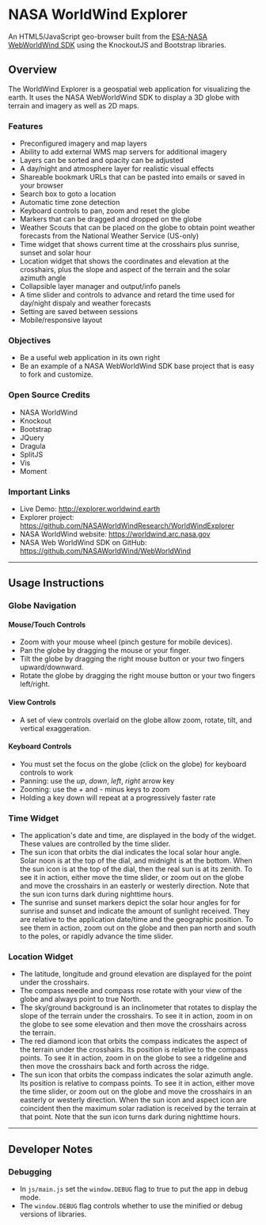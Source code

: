 # NASA WorldWind Explorer
An HTML5/JavaScript geo-browser built from the [ESA-NASA WebWorldWind SDK](https://github.com/NASAWorldWind/WebWorldWind) using the KnockoutJS and Bootstrap libraries.

## Overview
The WorldWind Explorer is a geospatial web application for visualizing the earth. 
It uses the NASA WebWorldWind SDK to display a 3D globe with terrain and imagery 
as well as 2D maps. 

### Features

- Preconfigured imagery and map layers
- Ability to add external WMS map servers for additional imagery
- Layers can be sorted and opacity can be adjusted
- A day/night and atmosphere layer for realistic visual effects
- Shareable bookmark URLs that can be pasted into emails or saved in your browser
- Search box to goto a location 
- Automatic time zone detection
- Keyboard controls to pan, zoom and reset the globe
- Markers that can be dragged and dropped on the globe
- Weather Scouts that can be placed on the globe to obtain point weather forecasts from the National Weather Service (US-only)
- Time widget that shows current time at the crosshairs plus sunrise, sunset and solar hour
- Location widget that shows the coordinates and elevation at the crosshairs, plus the slope and aspect of the terrain and the solar azimuth angle
- Collapsible layer manager and output/info panels
- A time slider and controls to advance and retard the time used for day/night dispaly and weather forecasts 
- Setting are saved between sessions
- Mobile/responsive layout

### Objectives
- Be a useful web application in its own right
- Be an example of a NASA WebWorldWind SDK base project that is easy to fork and customize.

### Open Source Credits
- NASA WorldWind
- Knockout
- Bootstrap
- JQuery
- Dragula
- SplitJS
- Vis
- Moment

### Important Links
- Live Demo: http://explorer.worldwind.earth
- Explorer project: https://github.com/NASAWorldWindResearch/WorldWindExplorer
- NASA WorldWind website: https://worldwind.arc.nasa.gov
- NASA Web WorldWind SDK on GitHub: https://github.com/NASAWorldWind/WebWorldWind

---

## Usage Instructions

### Globe Navigation

#### Mouse/Touch Controls
- Zoom with your mouse wheel (pinch gesture for mobile devices).
- Pan the globe by dragging the mouse or your finger. 
- Tilt the globe by dragging the right mouse button or your two fingers upward/downward.
- Rotate the globe by dragging the right mouse button or your two fingers left/right.

#### View Controls
- A set of view controls overlaid on the globe allow zoom, rotate, tilt, and vertical exaggeration.

#### Keyboard Controls
- You must set the focus on the globe (click on the globe) for keyboard controls to work
- Panning: use the _up_, _down_, _left_, _right_ arrow key
- Zooming: use the _+_ and _-_ minus keys to zoom
- Holding a key down will repeat at a progressively faster rate
 
### Time Widget
- The application's date and time, are displayed in the body of the widget. These values are controlled by the time slider.
- The sun icon that orbits the dial indicates the local solar hour angle. Solar noon is at the top of the dial, and midnight is at the bottom. When the sun icon is at the top of the dial, then the real sun is at its zenith. To see it in action, either move the time slider, or zoom out on the globe and move the crosshairs in an easterly or westerly direction. Note that the sun icon turns dark during nighttime hours.
- The sunrise and sunset markers depict the solar hour angles for for sunrise and sunset and indicate the amount of sunlight received. They are relative to the application date/time and the geographic position. To see them in action, zoom out on the globe and then pan north and south to the poles, or rapidly advance the time slider.

### Location Widget
- The latitude, longitude and ground elevation are displayed for the point under the crosshairs.
- The compass needle and compass rose rotate with your view of the globe and always point to true North.
- The sky/ground background is an inclinometer that rotates to display the slope of the terrain under the crosshairs. To see it in action, zoom in on the globe to see some elevation and then move the crosshairs across the terrain.
- The red diamond icon that orbits the compass indicates the aspect of the terrain under the crosshairs. Its position is relative to the compass points. To see it in action, zoom in on the globe to see a ridgeline and then move the crosshairs back and forth across the ridge.
- The sun icon that orbits the compass indicates the solar azimuth angle. Its position is relative to compass points. To see it in action, either move the time slider, or zoom out on the globe and move the crosshairs in an easterly or westerly direction. When the sun icon and aspect icon are coincident then the maximum solar radiation is received by the terrain at that point. Note that the sun icon turns dark during nighttime hours.

---

## Developer Notes

### Debugging
- In `js/main.js` set the `window.DEBUG` flag to true to put the app in debug mode.
- The `window.DEBUG` flag controls whether to use the minified or debug versions of libraries.
